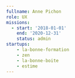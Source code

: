 ```yaml
---
fullname: Anne Pichon
role: UX
missions:
  - start: '2018-01-01'
    end: '2020-12-31'
    status: admin
startups: 
    - la-bonne-formation
    - zen
    - la-bonne-boite
    - estime
---
```

